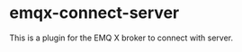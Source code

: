 
emqx-connect-server
====================

This is a plugin for the EMQ X broker to connect with server.
